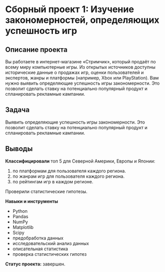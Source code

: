 # Сборный проект 1: Изучение закономерностей, определяющих успешность игр

## Описание проекта

Вы работаете в интернет-магазине «Стримчик», который продаёт по всему миру компьютерные игры. Из открытых источников доступны исторические данные о продажах игр, оценки пользователей и экспертов, жанры и платформы (например, Xbox или PlayStation). Вам нужно выявить определяющие успешность игры закономерности. Это позволит сделать ставку на потенциально популярный продукт и спланировать рекламные кампании.

## Задача

Выявить определяющие успешность игры закономерности. Это позволит сделать ставку на потенциально популярный продукт и спланировать рекламные кампании.

## Выводы

**Классифицировали** топ 5 для Северной Америки, Европы и Японии:
1. по платформам для пользователя каждого региона.
2. по жанрам игр для пользователя каждого региона.
3. по рейтингам игр в каждом регионе.

Проверили статистические гипотезы.

**Навыки и инструменты**

- Python
- Pandas
- NumPy
- Matplotlib
- Scipy
- предобработка данных
- исследовательский анализ данных
- описательная статистика
- проверка статистических гипотез

**Статус проекта:** завершен.
